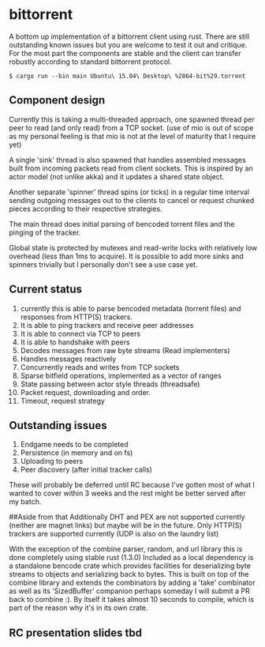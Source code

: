# bittorrent

A bottom up implementation of a bittorrent client using rust. There are still outstanding known issues but you are welcome to test it out and critique. For the most part the components are stable and the client can transfer robustly according to standard bittorrent protocol.

```
$ cargo run --bin main Ubuntu\ 15.04\ Desktop\ %2864-bit%29.torrent
```

## Component design
Currently this is taking a multi-threaded approach, one spawned thread per peer to read (and only read) from a TCP socket. (use of mio is out of scope as my personal feeling is that mio is not at the level of maturity that I require yet)

A single 'sink' thread is also spawned that handles assembled messages built from incoming packets read from client sockets. This is inspired by an actor model (not unlike akka) and it updates a shared state object.

Another separate 'spinner' thread spins (or ticks) in a regular time interval sending outgoing messages out to the clients to cancel or request chunked pieces according to their respective strategies.

The main thread does initial parsing of bencoded torrent files and the pinging of the tracker.

Global state is protected by mutexes and read-write locks with relatively low overhead (less than 1ms to acquire). It is possible to add more sinks and spinners trivially but I personally don't see a use case yet.

## Current status
1. currently this is able to parse bencoded metadata (torrent files) and responses from HTTP(S) trackers.
2. It is able to ping trackers and receive peer addresses
3. It is able to connect via TCP to peers
4. It is able to handshake with peers
5. Decodes messages from raw byte streams (Read implementers)
6. Handles messages reactively
7. Concurrently reads and writes from TCP sockets
8. Sparse bitfield operations, implemented as a vector of ranges
9. State passing between actor style threads (threadsafe)
10. Packet request, downloading and order.
11. Timeout, request strategy

## Outstanding issues
1. Endgame needs to be completed
2. Persistence (in memory and on fs)
3. Uploading to peers
4. Peer discovery (after initial tracker calls)

These will probably be deferred until RC because I've gotten most of what I wanted to cover within 3 weeks and the rest might be better served after my batch.

##Aside from that
Additionally DHT and PEX are not supported currently (neither are magnet links) but maybe will be in the future.
Only HTTP(S) trackers are supported currently (UDP is also on the laundry list)

With the exception of the combine parser, random, and url library this is done completely using stable rust (1.3.0)
Included as a local dependency is a standalone bencode crate which provides facilities for deserializing byte streams to objects and serializing back to bytes. This is built on top of the combine library and extends the combinators by adding a 'take' combinator as well as its 'SizedBuffer' companion perhaps someday I will submit a PR back to combine :). By itself it takes almost 10 seconds to compile, which is part of the reason why it's in its own crate.

## RC presentation slides tbd
